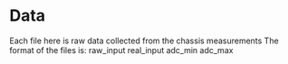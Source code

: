 # Data
Each file here is raw data collected from the chassis measurements
The format of the files is:
raw_input real_input adc_min adc_max
